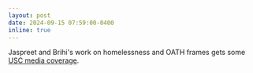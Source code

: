 ```yaml
---
layout: post
date: 2024-09-15 07:59:00-0400
inline: true
---
```


Jaspreet and Brihi's work on homelessness and OATH frames gets some [USC media coverage](https://viterbischool.usc.edu/news/2024/09/ai-solutions-for-social-good-ph-d-student-enlists-llm-assistants-on-project-addressing-homelessness/).
